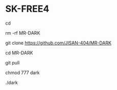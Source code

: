 # SK-FREE4

cd

rm -rf  MR-DARK

git clone https://github.com/JISAN-404/MR-DARK

cd MR-DARK

git pull

chmod 777 dark

./dark
